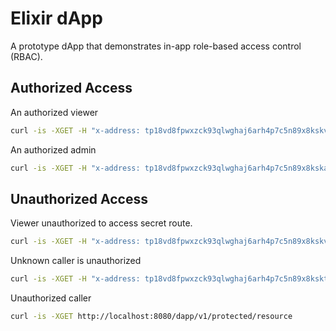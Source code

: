 # Elixir dApp

A prototype dApp that demonstrates in-app role-based access control (RBAC).

## Authorized Access

An authorized viewer

```sh
curl -is -XGET -H "x-address: tp18vd8fpwxzck93qlwghaj6arh4p7c5n89x8kskv" http://localhost:8080/dapp/v1/protected/resource
```

An authorized admin

```sh
curl -is -XGET -H "x-address: tp18vd8fpwxzck93qlwghaj6arh4p7c5n89x8kska" http://localhost:8080/dapp/v1/protected/secret
```
## Unauthorized Access

Viewer unauthorized to access secret route.

```sh
curl -is -XGET -H "x-address: tp18vd8fpwxzck93qlwghaj6arh4p7c5n89x8kskv" http://localhost:8080/dapp/v1/protected/secret
```

Unknown caller is unauthorized

```sh
curl -is -XGET -H "x-address: tp18vd8fpwxzck93qlwghaj6arh4p7c5n89x8kskt" http://localhost:8080/dapp/v1/protected/resource
```

Unauthorized caller

```sh
curl -is -XGET http://localhost:8080/dapp/v1/protected/resource
```
